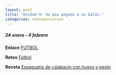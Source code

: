 ```yaml
---
layout: post
title: "Unidad 9: Un pie pegado a un balón."
categories: retosporcursos
---
```


##### *24 enero - 4 febrero*

**Enlace** [FÚTBOL](https://danieledufis.github.io/futbol/futbol)

**Retos** [Fútbol](https://danieledufis.github.io/pdfs/F%C3%BAtbol-retos-4.pdf)

**Receta** [Espaguetis de calabacín con huevo y pesto](https://danieledufis.github.io/pdfs/Receta-Espaguetis%20de%20Calabacin.pdf)

[Fútbol]:../../pdfs/F%C3%BAtbol-retos-4.pdf
[Espaguietis de calabacín con huevo y pesto]:../../pdfs/Receta-Espaguetis%20de%20Calabacin.pdf
